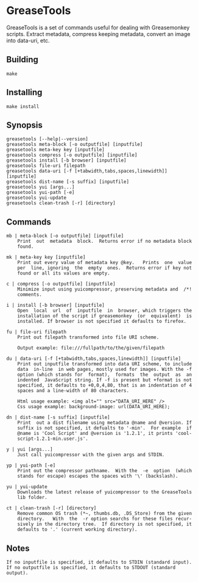 
GreaseTools
===========

GreaseTools is a set of commands useful for dealing with Greasemonkey scripts.
Extract metadata, compress keeping metadata, convert an image into data-uri, etc.

Building
--------

	make

Installing
----------

	make install

Synopsis
--------

	greasetools [--help|--version]
	greasetools meta-block [-o outputfile] [inputfile]
	greasetools meta-key key [inputfile]
	greasetools compress [-o outputfile] [inputfile]
	greasetools install [-b browser] [inputfile]
	greasetools file-uri filepath
	greasetools data-uri [-f [+tabwidth,tabs,spaces,linewidth]] [inputfile]
	greasetools dist-name [-s suffix] [inputfile]
	greasetools yui [args...]
	greasetools yui-path [-e]
	greasetools yui-update
	greasetools clean-trash [-r] [directory]

Commands
--------

	mb | meta-block [-o outputfile] [inputfile]
		Print  out  metadata  block.  Returns error if no metadata block
		found.

	mk | meta-key key [inputfile]
		Print out every value of metadata key @key.   Prints  one  value
		per  line, ignoring  the  empty  ones.  Returns error if key not
		found or all its values are empty.

	c | compress [-o outputfile] [inputfile]
		Minimize input using yuicompressor, preserving metadata and  /*!
		comments.

	i | install [-b browser] [inputfile]
		Open  local  url  of  inputfile  in  browser, which triggers the
		installation of the script if greasemonkey  (or  equivalent)  is
		installed. If browser is not specified it defaults to firefox.

	fu | file-uri filepath
		Print out filepath transformed into file URI scheme.

		Output example: file:///fullpath/to/the/given/filepath

	du | data-uri [-f [+tabwidth,tabs,spaces,linewidth]] [inputfile]
		Print out inputfile transformed into data URI scheme, to include
		data  in-line  in web pages, mostly used for images. With the -f
		option (which stands for  format),  formats  the  output  as  an
		indented  JavaScript string. If -f is present but +format is not
		specified, it defaults to +0,0,4,80, that is an indentation of 4
		spaces and a line-width of 80 characters.

		Html usage example: <img alt="" src="DATA_URI_HERE" />
		Css usage example: background-image: url(DATA_URI_HERE);

	dn | dist-name [-s suffix] [inputfile]
		Print  out a dist filename using metadata @name and @version. If
		suffix is not specified, it defualts to '-min'.  For example  if
		@name is 'Cool Script' and @version is '1.2.1', it prints 'cool-
		script-1.2.1-min.user.js'.

	y | yui [args...]
		Just call yuicompressor with the given args and STDIN.

	yp | yui-path [-e]
		Print out the compressor pathname.  With the  -e  option  (which
		stands for escape) escapes the spaces with '\' (backslash).

	yu | yui-update
		Downloads the latest release of yuicompressor to the GreaseTools
		lib folder.

	ct | clean-trash [-r] [directory]
		Remove common OS trash (*~, thumbs.db, .DS_Store) from the given
		directory.   With  the  -r option searchs for these files recur‐
		sively in the directory tree.  If directory is not specified, it
		defaults to '.' (current working directory).

Notes
-----

	If no inputfile is specified, it defaults to STDIN (standard input).
	If no outputfile is specified, it defaults to STDOUT (standard output).

